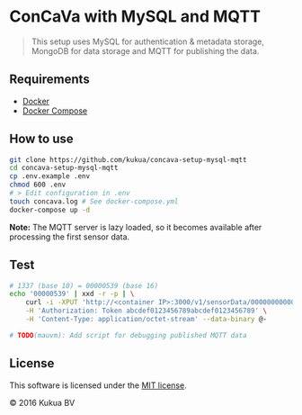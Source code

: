 # ConCaVa with MySQL and MQTT

> This setup uses MySQL for authentication & metadata storage, MongoDB for data storage and MQTT for publishing the data.

## Requirements

- [Docker](https://docs.docker.com/engine/installation/)
- [Docker Compose](https://docs.docker.com/compose/install/)

## How to use

```bash
git clone https://github.com/kukua/concava-setup-mysql-mqtt
cd concava-setup-mysql-mqtt
cp .env.example .env
chmod 600 .env
# > Edit configuration in .env
touch concava.log # See docker-compose.yml
docker-compose up -d
```

**Note:** The MQTT server is lazy loaded, so it becomes available after processing the first sensor data.

## Test

```bash
# 1337 (base 10) = 00000539 (base 16)
echo '00000539' | xxd -r -p | \
    curl -i -XPUT 'http://<container IP>:3000/v1/sensorData/0000000000000001' \
    -H 'Authorization: Token abcdef0123456789abcdef0123456789' \
    -H 'Content-Type: application/octet-stream' --data-binary @-

# TODO(mauvm): Add script for debugging published MQTT data
```

## License

This software is licensed under the [MIT license](https://github.com/kukua/concava-setup-mysql-mqtt/blob/master/LICENSE).

© 2016 Kukua BV
